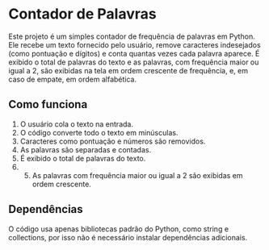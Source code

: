 # Contador de Palavras

Este projeto é um simples contador de frequência de palavras em Python. Ele recebe um texto fornecido pelo usuário, remove caracteres indesejados (como pontuação e dígitos) e conta quantas vezes cada palavra aparece. É exibido o total de palavras do texto e as palavras, com frequência maior ou igual a 2, são exibidas na tela em ordem crescente de frequência, e, em caso de empate, em ordem alfabética.

## Como funciona

1. O usuário cola o texto na entrada.
2. O código converte todo o texto em minúsculas.
3. Caracteres como pontuação e números são removidos.
4. As palavras são separadas e contadas.
5. É exibido o total de palavras do texto.
6. 5. As palavras com frequência maior ou igual a 2 são exibidas em ordem crescente.

## Dependências
O código usa apenas bibliotecas padrão do Python, como string e collections, por isso não é necessário instalar dependências adicionais.
